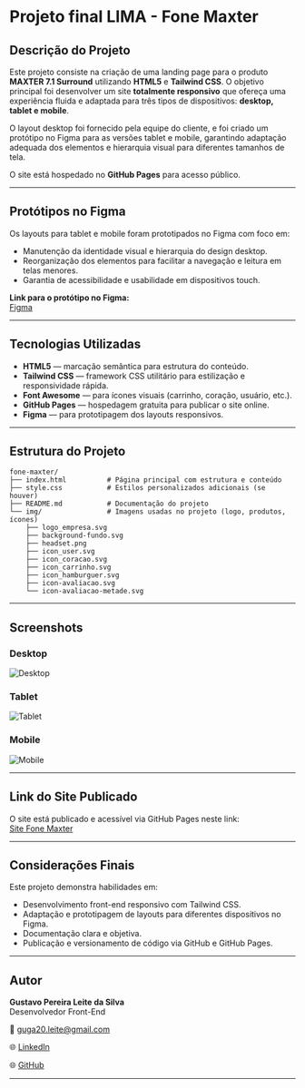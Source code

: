 
# Projeto final LIMA - Fone Maxter

## Descrição do Projeto

Este projeto consiste na criação de uma landing page para o produto **MAXTER 7.1 Surround** utilizando **HTML5** e **Tailwind CSS**. O objetivo principal foi desenvolver um site **totalmente responsivo** que ofereça uma experiência fluida e adaptada para três tipos de dispositivos: **desktop, tablet e mobile**.

O layout desktop foi fornecido pela equipe do cliente, e foi criado um protótipo no Figma para as versões tablet e mobile, garantindo adaptação adequada dos elementos e hierarquia visual para diferentes tamanhos de tela.

O site está hospedado no **GitHub Pages** para acesso público.

---

## Protótipos no Figma

Os layouts para tablet e mobile foram prototipados no Figma com foco em:

- Manutenção da identidade visual e hierarquia do design desktop.
- Reorganização dos elementos para facilitar a navegação e leitura em telas menores.
- Garantia de acessibilidade e usabilidade em dispositivos touch.

**Link para o protótipo no Figma:**  
[Figma](https://www.figma.com/design/4v4zjjowtP5L1DgBVAOSEM/atividade-LIMA-Final?node-id=0-1&t=IOKcXDhtVmqsEEdH-1)  

---

## Tecnologias Utilizadas

- **HTML5** — marcação semântica para estrutura do conteúdo.
- **Tailwind CSS** — framework CSS utilitário para estilização e responsividade rápida.
- **Font Awesome** — para ícones visuais (carrinho, coração, usuário, etc.).
- **GitHub Pages** — hospedagem gratuita para publicar o site online.
- **Figma** — para prototipagem dos layouts responsivos.

---

## Estrutura do Projeto

```
fone-maxter/
├── index.html          # Página principal com estrutura e conteúdo
├── style.css           # Estilos personalizados adicionais (se houver)
├── README.md           # Documentação do projeto
└── img/                # Imagens usadas no projeto (logo, produtos, ícones)
    ├── logo_empresa.svg
    ├── background-fundo.svg
    ├── headset.png
    ├── icon_user.svg
    ├── icon_coracao.svg
    ├── icon_carrinho.svg
    ├── icon_hamburguer.svg
    ├── icon-avaliacao.svg
    └── icon-avaliacao-metade.svg
```

---

## Screenshots

### Desktop
![Desktop](./img/img-desktop.png)

### Tablet
![Tablet](./img/img-tablet.png)

### Mobile
![Mobile](./img/img-mobile.png)


---

## Link do Site Publicado

O site está publicado e acessível via GitHub Pages neste link:  
[Site Fone Maxter](https://gpereiraaa.github.io/projetoFinalFoneMaxter/)

---

## Considerações Finais

Este projeto demonstra habilidades em:

- Desenvolvimento front-end responsivo com Tailwind CSS.
- Adaptação e prototipagem de layouts para diferentes dispositivos no Figma.
- Documentação clara e objetiva.
- Publicação e versionamento de código via GitHub e GitHub Pages.

---

## Autor

**Gustavo Pereira Leite da Silva**  
Desenvolvedor Front-End 

📧 guga20.leite@gmail.com 

🌐 [LinkedIn](www.linkedin.com/in/gustavo-pereira-dev-redes)

🌐 [GitHub](https://github.com/gpereiraaa)

---
